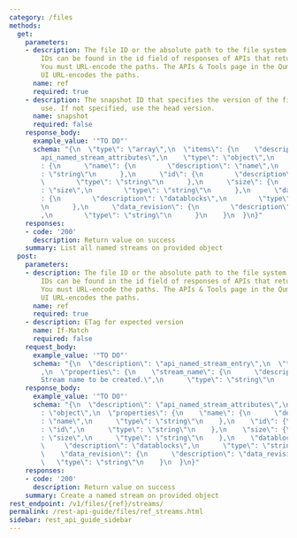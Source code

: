 ```yaml
---
category: /files
methods:
  get:
    parameters:
    - description: The file ID or the absolute path to the file system object. File
        IDs can be found in the id field of responses of APIs that return file attributes.
        You must URL-encode the paths. The APIs & Tools page in the Qumulo Core Web
        UI URL-encodes the paths.
      name: ref
      required: true
    - description: The snapshot ID that specifies the version of the filesystem to
        use. If not specified, use the head version.
      name: snapshot
      required: false
    response_body:
      example_value: '"TO DO"'
      schema: "{\n  \"type\": \"array\",\n  \"items\": {\n    \"description\": \"\
        api_named_stream_attributes\",\n    \"type\": \"object\",\n    \"properties\"\
        : {\n      \"name\": {\n        \"description\": \"name\",\n        \"type\"\
        : \"string\"\n      },\n      \"id\": {\n        \"description\": \"id\",\n\
        \        \"type\": \"string\"\n      },\n      \"size\": {\n        \"description\"\
        : \"size\",\n        \"type\": \"string\"\n      },\n      \"datablocks\"\
        : {\n        \"description\": \"datablocks\",\n        \"type\": \"string\"\
        \n      },\n      \"data_revision\": {\n        \"description\": \"data_revision\"\
        ,\n        \"type\": \"string\"\n      }\n    }\n  }\n}"
    responses:
    - code: '200'
      description: Return value on success
    summary: List all named streams on provided object
  post:
    parameters:
    - description: The file ID or the absolute path to the file system object. File
        IDs can be found in the id field of responses of APIs that return file attributes.
        You must URL-encode the paths. The APIs & Tools page in the Qumulo Core Web
        UI URL-encodes the paths.
      name: ref
      required: true
    - description: ETag for expected version
      name: If-Match
      required: false
    request_body:
      example_value: '"TO DO"'
      schema: "{\n  \"description\": \"api_named_stream_entry\",\n  \"type\": \"object\"\
        ,\n  \"properties\": {\n    \"stream_name\": {\n      \"description\": \"\
        Stream name to be created.\",\n      \"type\": \"string\"\n    }\n  }\n}"
    response_body:
      example_value: '"TO DO"'
      schema: "{\n  \"description\": \"api_named_stream_attributes\",\n  \"type\"\
        : \"object\",\n  \"properties\": {\n    \"name\": {\n      \"description\"\
        : \"name\",\n      \"type\": \"string\"\n    },\n    \"id\": {\n      \"description\"\
        : \"id\",\n      \"type\": \"string\"\n    },\n    \"size\": {\n      \"description\"\
        : \"size\",\n      \"type\": \"string\"\n    },\n    \"datablocks\": {\n \
        \     \"description\": \"datablocks\",\n      \"type\": \"string\"\n    },\n\
        \    \"data_revision\": {\n      \"description\": \"data_revision\",\n   \
        \   \"type\": \"string\"\n    }\n  }\n}"
    responses:
    - code: '200'
      description: Return value on success
    summary: Create a named stream on provided object
rest_endpoint: /v1/files/{ref}/streams/
permalink: /rest-api-guide/files/ref_streams.html
sidebar: rest_api_guide_sidebar
---
```

